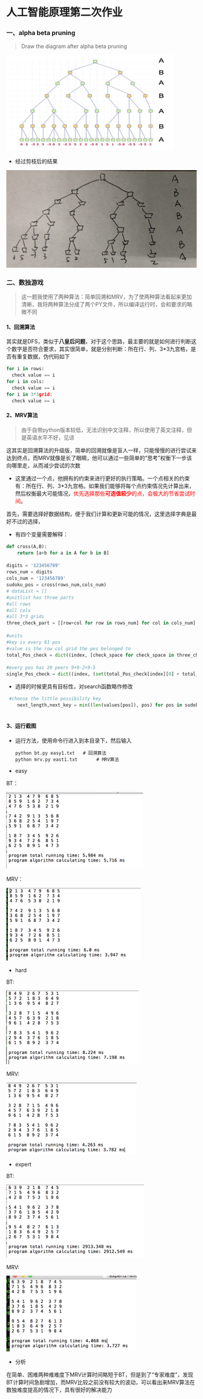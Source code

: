 # 人工智能原理第二次作业

### 一、alpha beta pruning

> Draw the diagram after alpha beta pruning

<img src="./assets/1.png" style="zoom:50%;" />

- 经过剪枝后的结果

<img src="./assets/2.jpg" style="zoom:50%;" />

### 二、数独游戏

> 这一题我使用了两种算法：简单回溯和MRV，为了使两种算法看起来更加清晰，我将两种算法分成了两个PY文件，所以编译运行时，会和要求的略微不同

#### 1、回溯算法

其实就是DFS，类似于**八皇后问题**，对于这个思路，最主要的就是如何进行判断这个数字是否符合要求，其实很简单，就是分别判断：所在行、列、3*3九宫格，是否有重复数据，伪代码如下

```python
for i in rows:
  check value == i
for i in cols:
  check value == i
for i in 3*3grid:
  check value == i
```

#### 2、MRV算法

> 由于自带python版本较低，无法识别中文注释，所以使用了英文注释，但是英语水平不好，见谅

这其实是回溯算法的升级版，简单的回溯就像是盲人一样，只能慢慢的进行尝试来达到终点，而MRV就像是长了眼睛，他可以通过一些简单的“思考”权衡下一步该向哪里走，从而减少尝试的次数

- 这里通过一个点，他拥有的约束来进行更好的执行策略。一个点相关的约束有：所在行、列、3*3九宫格。如果我们能够将每个点约束情况先计算出来，然后权衡最大可能情况，<font color = "red">优先选择那些**可选值较少**的点，会极大的节省尝试时间</font>。

首先，需要选择好数据结构，便于我们计算和更新可能的情况，这里选择字典是最好不过的选择，

- 有四个变量需要解释：

```python
def cross(A,B):
    return [a+b for a in A for b in B]

digits = '123456789'
rows_num = digits
cols_num = '123456789'
sudoku_pos = cross(rows_num,cols_num)
# dataList = []
#unitlist has three parts
#all rows
#all cols
#all 3*3 grids
three_check_part = [[row+col for row in rows_num] for col in cols_num] + [[row+col for col in cols_num] for row in rows_num] + [[row+col for row in rows for col in cols] for rows in ('123','456','789') for cols in ('123','456','789')]

#units
#key is every 81 pos
#value is the row col grid the pos belonged to
total_Pos_check = dict((index, [check_space for check_space in three_check_part if index in check_space])for index in sudoku_pos)

#every pos has 20 peers 9+9-2+9-5
single_Pos_check = dict((index, (set(total_Pos_check[index][0] + total_Pos_check[index][1] + total_Pos_check[index][2]) - set([index]))) for index in sudoku_pos)
```

- 选择的时候更具有目标性，对search函数略作修改

```python
 #choose the little possibility key
    next_length,next_key = min((len(values[pos]), pos) for pos in sudoku_pos if len(values[sn]) > 1) 
    
```

#### 3、运行截图

- 运行方法，使用命令行进入到本目录下，然后输入

  ```
  python bt.py easy1.txt   # 回溯算法
  python mrv.py east1.txt		# MRV算法
  ```

- easy

BT：

<img src="./assets/3.png" style="zoom:50%;" />

MRV：

<img src="./assets/4.png" style="zoom:50%;" />

- hard

BT:

<img src="./assets/5.png" style="zoom:50%;" />

MRV:

<img src="./assets/6.png" style="zoom:50%;" />

- expert

BT:

<img src="./assets/9.png" style="zoom:50%;" />

MRV:

<img src="./assets/7.png" style="zoom:50%;" />

- 分析

在简单、困难两种难难度下MRV计算时间略短于BT，但是到了“专家难度”，发现BT计算时间急剧增加，而MRV比较之前没有较大的波动，可以看出来MRV算法在数独难度提高的情况下，具有很好的解决能力

